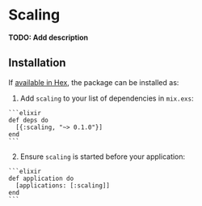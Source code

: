 # Scaling

**TODO: Add description**

## Installation

If [available in Hex](https://hex.pm/docs/publish), the package can be installed as:

  1. Add `scaling` to your list of dependencies in `mix.exs`:

    ```elixir
    def deps do
      [{:scaling, "~> 0.1.0"}]
    end
    ```

  2. Ensure `scaling` is started before your application:

    ```elixir
    def application do
      [applications: [:scaling]]
    end
    ```

